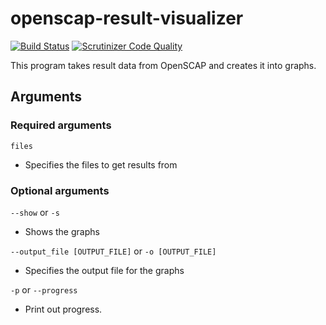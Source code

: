 # openscap-result-visualizer
[![Build Status](https://scrutinizer-ci.com/g/ParicBat/openscap-result-visualizer/badges/build.png?b=master)](https://scrutinizer-ci.com/g/ParicBat/openscap-result-visualizer/build-status/master) [![Scrutinizer Code Quality](https://scrutinizer-ci.com/g/ParicBat/openscap-result-visualizer/badges/quality-score.png?b=master)](https://scrutinizer-ci.com/g/ParicBat/openscap-result-visualizer/?branch=master)

This program takes result data from OpenSCAP and creates it into graphs.

## Arguments
### Required arguments
`files`  
- Specifies the files to get results from

### Optional arguments
`--show` or `-s`  
- Shows the graphs

`--output_file [OUTPUT_FILE]` or `-o [OUTPUT_FILE]`  
- Specifies the output file for the graphs

`-p` or `--progress`  
- Print out progress.
